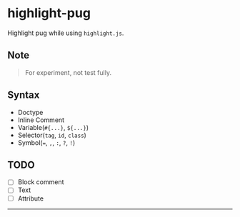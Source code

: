 # highlight-pug

Highlight pug while using `highlight.js`.

## Note

> For experiment, not test fully.

## Syntax

- Doctype
- Inline Comment
- Variable(`#{...}`, `${...}`)
- Selector(`tag`, `id`, `class`)
- Symbol(`=`, `,`, `:`, `?`, `!`)

## TODO

- [ ] Block comment
- [ ] Text
- [ ] Attribute

***************
